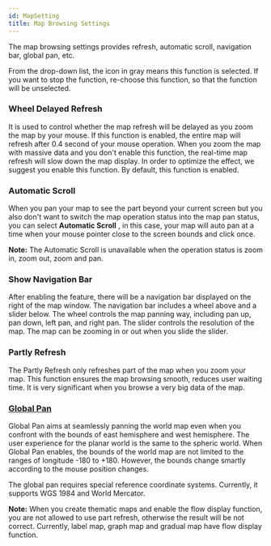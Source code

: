```yaml
---
id: MapSetting
title: Map Browsing Settings
---
```

The map browsing settings provides refresh, automatic scroll, navigation bar,
global pan, etc.

From the drop-down list, the icon in gray means this function is selected. If
you want to stop the function, re-choose this function, so that the function
will be unselected.

### Wheel Delayed Refresh

It is used to control whether the map refresh will be delayed as you zoom the
map by your mouse. If this function is enabled, the entire map will refresh
after 0.4 second of your mouse operation. When you zoom the map with massive
data and you don't enable this function, the real-time map refresh will slow
down the map display. In order to optimize the effect, we suggest you enable
this function. By default, this function is enabled.

### Automatic Scroll

When you pan your map to see the part beyond your current screen but you also
don't want to switch the map operation status into the map pan status, you can
select **Automatic Scroll** , in this case, your map will auto pan at a time
when your mouse pointer close to the screen bounds and click once.

**Note:** The Automatic Scroll is unavailable when the operation status is
zoom in, zoom out, zoom and pan.

### Show Navigation Bar

After enabling the feature, there will be a navigation bar displayed on the
right of the map window. The navigation bar includes a wheel above and a
slider below. The wheel controls the map panning way, including pan up, pan
down, left pan, and right pan. The slider controls the resolution of the map.
The map can be zooming in or out when you slide the slider.

### Partly Refresh

The Partly Refresh only refreshes part of the map when you zoom your map. This
function ensures the map browsing smooth, reduces user waiting time. It is
very significant when you browse a very big data of the map.

### [Global Pan](Pan)

Global Pan aims at seamlessly panning the world map even when you confront
with the bounds of east hemisphere and west hemisphere. The user experience
for the planar world is the same to the spheric world. When Global Pan
enables, the bounds of the world map are not limited to the ranges of
longitude -180 to +180. However, the bounds change smartly according to the
mouse position changes.

The global pan requires special reference coordinate systems. Currently, it
supports WGS 1984 and World Mercator.

**Note:** When you create thematic maps and enable the flow display function,
you are not allowed to use part refresh, otherwise the result will be not
correct. Currently, label map, graph map and gradual map have flow display
function.

